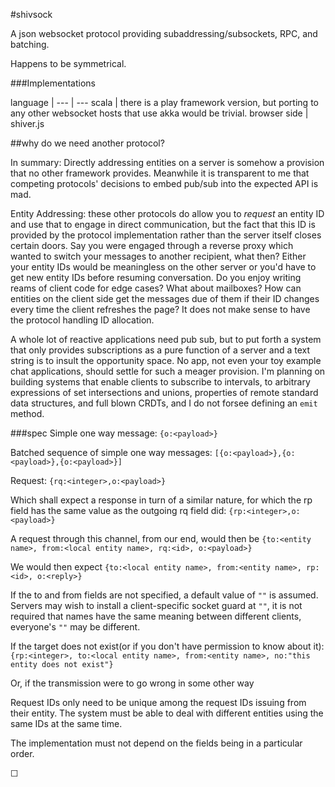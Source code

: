 #shivsock

A json websocket protocol providing subaddressing/subsockets, RPC, and batching.

Happens to be symmetrical.

###Implementations

language |
--- | ---
scala | there is a play framework version, but porting to any other websocket hosts that use akka would be trivial.
browser side | shiver.js

##why do we need another protocol?

In summary: Directly addressing entities on a server is somehow a provision that no other framework provides. Meanwhile it is transparent to me that competing protocols' decisions to embed pub/sub into the expected API is mad.

Entity Addressing: these other protocols do allow you to *request* an entity ID and use that to engage in direct communication, but the fact that this ID is provided by the protocol implementation rather than the server itself closes certain doors. Say you were engaged through a reverse proxy which wanted to switch your messages to another recipient, what then? Either your entity IDs would be meaningless on the other server or you'd have to get new entity IDs before resuming conversation. Do you enjoy writing reams of client code for edge cases? What about mailboxes? How can entities on the client side get the messages due of them if their ID changes every time the client refreshes the page? It does not make sense to have the protocol handling ID allocation.

A whole lot of reactive applications need pub sub, but to put forth a system that only provides subscriptions as a pure function of a server and a text string is to insult the opportunity space. No app, not even your toy example chat applications, should settle for such a meager provision. I'm planning on building systems that enable clients to subscribe to intervals, to arbitrary expressions of set intersections and unions, properties of remote standard data structures, and full blown CRDTs, and I do not forsee defining an `emit` method.

###spec
Simple one way message: `{o:<payload>}`

Batched sequence of simple one way messages: `[{o:<payload>},{o:<payload>},{o:<payload>}]`

Request: `{rq:<integer>,o:<payload>}`

Which shall expect a response in turn of a similar nature, for which the rp field has the same value as the outgoing rq field did: `{rp:<integer>,o:<payload>}`

A request through this channel, from our end, would then be `{to:<entity name>, from:<local entity name>, rq:<id>, o:<payload>}`

We would then expect `{to:<local entity name>, from:<entity name>, rp:<id>, o:<reply>}`

If the to and from fields are not specified, a default value of `""` is assumed. Servers may wish to install a client-specific socket guard at `""`, it is not required that names have the same meaning between different clients, everyone's `""` may be different.

If the target does not exist(or if you don't have permission to know about it): `{rp:<integer>, to:<local entity name>, from:<entity name>, no:"this entity does not exist"}`

Or, if the transmission were to go wrong in some other way

Request IDs only need to be unique among the request IDs issuing from their entity. The system must be able to deal with different entities using the same IDs at the same time.

The implementation must not depend on the fields being in a particular order.

☐